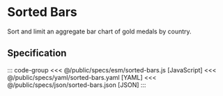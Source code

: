 <script setup>
  import { reset } from '@uwdata/vgplot';
  reset();
</script>

# Sorted Bars

Sort and limit an aggregate bar chart of gold medals by country.

<Example spec="/specs/yaml/sorted-bars.yaml" />

## Specification

::: code-group
<<< @/public/specs/esm/sorted-bars.js [JavaScript]
<<< @/public/specs/yaml/sorted-bars.yaml [YAML]
<<< @/public/specs/json/sorted-bars.json [JSON]
:::
